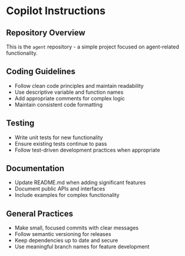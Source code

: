 # Copilot Instructions

## Repository Overview
This is the `agent` repository - a simple project focused on agent-related functionality.

## Coding Guidelines
- Follow clean code principles and maintain readability
- Use descriptive variable and function names
- Add appropriate comments for complex logic
- Maintain consistent code formatting

## Testing
- Write unit tests for new functionality
- Ensure existing tests continue to pass
- Follow test-driven development practices when appropriate

## Documentation
- Update README.md when adding significant features
- Document public APIs and interfaces
- Include examples for complex functionality

## General Practices
- Make small, focused commits with clear messages
- Follow semantic versioning for releases
- Keep dependencies up to date and secure
- Use meaningful branch names for feature development
